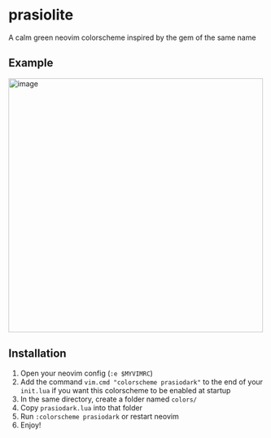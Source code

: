# prasiolite
A calm green neovim colorscheme inspired by the gem of the same name
## Example
<img width="500" height="500" alt="image" src="https://github.com/user-attachments/assets/d11b25dd-94b5-473c-99d5-b9cf6af669a3" />



## Installation
1. Open your neovim config (`:e $MYVIMRC`)
2. Add the command `vim.cmd "colorscheme prasiodark"` to the end of your `init.lua` if you want this colorscheme to be enabled at startup
3. In the same directory, create a folder named `colors/`
4. Copy `prasiodark.lua` into that folder
5. Run `:colorscheme prasiodark` or restart neovim
6. Enjoy!
